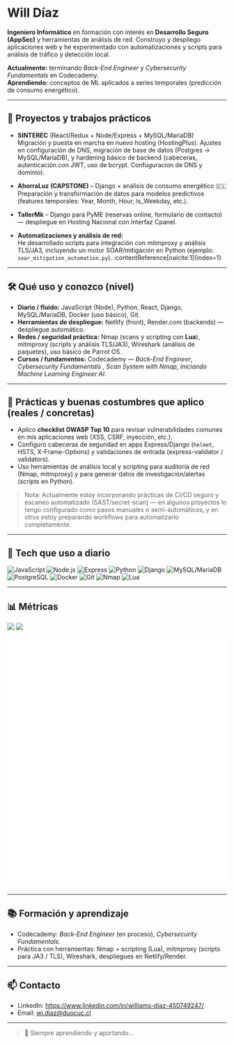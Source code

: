 # Will Díaz

**Ingeniero Informático** en formación con interés en **Desarrollo Seguro (AppSec)** y herramientas de análisis de red. Construyo y despliego aplicaciones web y he experimentado con automatizaciones y scripts para análisis de tráfico y detección local.

**Actualmente:** terminando *Back-End Engineer* y *Cybersecurity Fundamentals* en Codecademy.  
**Aprendiendo:** conceptos de ML aplicados a series temporales (predicción de consumo energético).

---

## 🚀 Proyectos y trabajos prácticos

- **SINTEREC** (React/Redux + Node/Express + MySQL/MariaDB)  
  Migración y puesta en marcha en nuevo hosting (HostingPlus). Ajustes en configuración de DNS, migración de base de datos (Postgres → MySQL/MariaDB), y hardening básico de backend (cabeceras, autenticación con JWT, uso de bcrypt. Confuguracion de DNS y dominio).

- **AhorraLuz (CAPSTONE)** – Django + análisis de consumo energético 🇨🇱  
  Preparación y transformación de datos para modelos predictivos (features temporales: Year, Month, Hour, Is_Weekday, etc.).

- **TallerMk** – Django para PyME (reservas online, formulario de contacto) — despliegue en Hosting Nacional con Interfaz Cpanel.

- **Automatizaciones y análisis de red:**  
  He desarrollado scripts para integración con mitmproxy y análisis TLS/JA3, incluyendo un motor SOAR/mitigación en Python (ejemplo: `soar_mitigation_automation.py`). :contentReference[oaicite:1]{index=1}

---

## 🛠️ Qué uso y conozco (nivel)

- **Diario / fluido:** JavaScript (Node), Python, React, Django, MySQL/MariaDB, Docker (uso básico), Git.  
- **Herramientas de despliegue:** Netlify (front), Render.com (backends) — despliegue automático.  
- **Redes / seguridad práctica:** Nmap (scans y scripting con **Lua**), mitmproxy (scripts y análisis TLS/JA3), Wireshark (análisis de paquetes), uso básico de Parrot OS.  
- **Cursos / fundamentos:** Codecademy — *Back-End Engineer*, *Cybersecurity Fundamentals* , *Scan System with Nmap*, *Iniciando Machine Learning Engineer AI*.

---

## 🧩 Prácticas y buenas costumbres que aplico (reales / concretas)

- Aplico **checklist OWASP Top 10** para revisar vulnerabilidades comunes en mis aplicaciones web (XSS, CSRF, inyección, etc.).  
- Configuro cabeceras de seguridad en apps Express/Django (`helmet`, HSTS, X-Frame-Options) y validaciones de entrada (express-validator / validators).  
- Uso herramientas de análisis local y scripting para auditoría de red (Nmap, mitmproxy) y para generar datos de investigación/alertas (scripts en Python).

> Nota: Actualmente estoy incorporando prácticas de CI/CD seguro y escaneo automatizado (SAST/secret-scan) — en algunos proyectos lo tengo configurado como pasos manuales o semi-automáticos, y en otros estoy preparando workflows para automatizarlo completamente.

---


## 🧰 Tech que uso a diario

![JavaScript](https://img.shields.io/badge/JS-ES2023-informational?logo=javascript)
![Node.js](https://img.shields.io/badge/Node.js-LTS-informational?logo=node.js)
![Express](https://img.shields.io/badge/Express-API-informational)
![Python](https://img.shields.io/badge/Python-3.x-informational?logo=python)
![Django](https://img.shields.io/badge/Django-Web-informational?logo=django)
![MySQL/MariaDB](https://img.shields.io/badge/MySQL%2FMariaDB-SQL-informational?logo=mysql)
![PostgreSQL](https://img.shields.io/badge/PostgreSQL-SQL-informational?logo=postgresql)
![Docker](https://img.shields.io/badge/Docker-Containers-informational?logo=docker)
![Git](https://img.shields.io/badge/Git-Flow-informational?logo=git)
![Nmap](https://img.shields.io/badge/Nmap-network-informational)
![Lua](https://img.shields.io/badge/Lua-scripting-informational?logo=lua)

---


## 📊 Métricas

<p>
  <img src="https://github-readme-stats.vercel.app/api?username=WilldiazRaM&show_icons=true&hide_title=true&count_private=true" height="150" />
  <img src="https://github-readme-stats.vercel.app/api/top-langs/?username=WilldiazRaM&layout=compact&langs_count=8" height="150" />
</p>

![Metrics](./github-metrics.svg)

---

## 📚 Formación y aprendizaje

- Codecademy: *Back-End Engineer* (en proceso), *Cybersecurity Fundamentals*.  
- Práctica con herramientas: Nmap + scripting (Lua), mitmproxy (scripts para JA3 / TLS), Wireshark, despliegues en Netlify/Render.

---

## 📫 Contacto

- LinkedIn: https://www.linkedin.com/in/williams-diaz-450749247/  
- Email: wi.diaz@duocuc.cl

---

> 🌟 Siempre aprendiendo y aportando...
